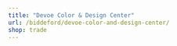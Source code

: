 ```yaml
---
title: "Devoe Color & Design Center"
url: /biddeford/devoe-color-and-design-center/
shop: trade
---
```

